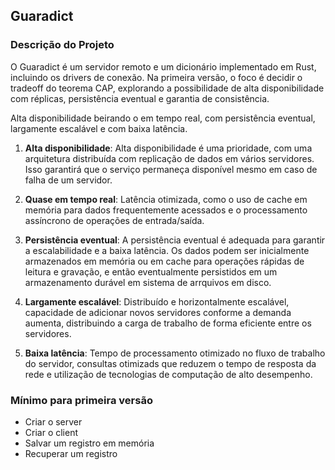 ## Guaradict

### Descrição do Projeto
O Guaradict é um servidor remoto e um dicionário implementado em Rust, incluindo os drivers de conexão. Na primeira versão, o foco é decidir o tradeoff do teorema CAP, explorando a possibilidade de alta disponibilidade com réplicas, persistência eventual e garantia de consistência.

Alta disponibilidade beirando o em tempo real, com persistência eventual, largamente escalável e com baixa latência.

1. **Alta disponibilidade**: Alta disponibilidade é uma prioridade, com uma arquitetura distribuída com replicação de dados em vários servidores. Isso garantirá que o serviço permaneça disponível mesmo em caso de falha de um servidor.

2. **Quase em tempo real**: Latência otimizada, como o uso de cache em memória para dados frequentemente acessados e o processamento assíncrono de operações de entrada/saída.

3. **Persistência eventual**: A persistência eventual é adequada para garantir a escalabilidade e a baixa latência. Os dados podem ser inicialmente armazenados em memória ou em cache para operações rápidas de leitura e gravação, e então eventualmente persistidos em um armazenamento durável em sistema de arrquivos em disco.

4. **Largamente escalável**: Distribuído e horizontalmente escalável, capacidade de adicionar novos servidores conforme a demanda aumenta, distribuindo a carga de trabalho de forma eficiente entre os servidores.

5. **Baixa latência**: Tempo de processamento otimizado no fluxo de trabalho do servidor, consultas otimizads que reduzem o tempo de resposta da rede e utilização de tecnologias de computação de alto desempenho.


### Mínimo para primeira versão

- Criar o server
- Criar o client
- Salvar um registro em memória
- Recuperar um registro

